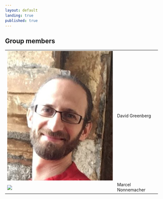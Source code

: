 ```yaml
---
layout: default
landing: true
published: true
---
```


## Group members
 <table style="width:100%">
  <tr>
    <td><img align="center" src="david.JPG" style="margin: 0px 0px 0px 0px"></td>
    <td>David Greenberg</td>
  </tr>
  <tr>
    <td><img align="center" src="marcel.png" style="margin: 0px 0px 0px 0px"></td>
    <td>Marcel Nonnemacher</td>
  </tr>
</table> 